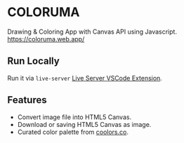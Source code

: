# COLORUMA

Drawing & Coloring App with Canvas API using Javascript. https://coloruma.web.app/

## Run Locally

Run it via `live-server` [Live Server VSCode Extension](https://ritwickdey.github.io/vscode-live-server/).

## Features

- Convert image file into HTML5 Canvas.
- Download or saving HTML5 Canvas as image.
- Curated color palette from [coolors.co](coolors.co).
